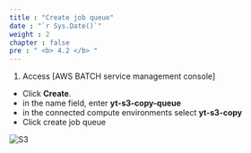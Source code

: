 ```yaml
---
title : "Create job queue"
date : "`r Sys.Date()`"
weight : 2
chapter : false
pre : " <b> 4.2 </b> "
---
```




1. Access [AWS BATCH service management console]
  + Click **Create**.
  + in the name field, enter **yt-s3-copy-queue**
  + in the connected compute environments select **yt-s3-copy**
  + Click create job queue

![S3](/images/4.s3/005-s3.png)

